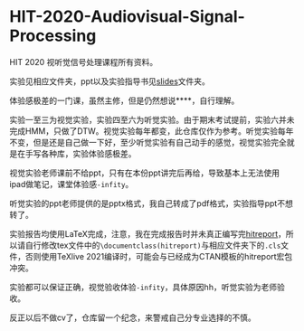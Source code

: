 # HIT-2020-Audiovisual-Signal-Processing

HIT 2020 视听觉信号处理课程所有资料。

实验见相应文件夹，ppt以及实验指导书见[slides](./slides/)文件夹。

体验感极差的一门课，虽然主修，但是仍然想说****，自行理解。

实验一至三为视觉实验，实验四至六为听觉实验。由于期末考试提前，实验六并未完成HMM，只做了DTW。视觉实验每年都变，此仓库仅作为参考。听觉实验每年不变，但是还是自己做一下好，至少听觉实验有自己动手的感觉，视觉实验完全就是在手写各种库，实验体验感极差。

视觉实验老师课前不给ppt，只有在本份ppt讲完后再给，导致基本上无法使用ipad做笔记，课堂体验感`-infity`。

听觉实验的ppt老师提供的是pptx格式，我自己转成了pdf格式，实验指导ppt不想转了。

实验报告均使用LaTeX完成，注意，我在完成报告时并未真正编写完[hitreport](https://github.com/DemerzelSun12/hitreport)，所以请自行修改tex文件中的`\documentclass(hitreport)`与相应文件夹下的`.cls`文件，否则使用TeXlive 2021编译时，可能会与已经成为CTAN模板的hitreport宏包冲突。

实验都可以保证正确，视觉验收体验`-infity`，具体原因hh，听觉实验为老师验收。

反正以后不做cv了，仓库留一个纪念，来警戒自己分专业选择的不慎。

